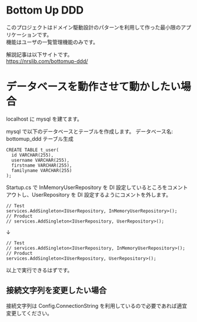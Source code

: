 # Bottom Up DDD
このプロジェクトはドメイン駆動設計のパターンを利用して作った最小限のアプリケーションです。  
機能はユーザの一覧管理機能のみです。

解説記事は以下サイトです。  
https://nrslib.com/bottomup-ddd/

# データベースを動作させて動かしたい場合
localhost に mysql を建てます。

mysql で以下のデータベースとテーブルを作成します。
データベース名: bottomup_ddd
テーブル生成
```
CREATE TABLE t_user(
  id VARCHAR(255),
  username VARCHAR(255),
  firstname VARCHAR(255),
  familyname VARCHAR(255)
);
```

Startup.cs で InMemoryUserRepository を DI 設定しているところをコメントアウトし、UserRepository を DI 設定するようにコメントを外します。
```
// Test
services.AddSingleton<IUserRepository, InMemoryUserRepository>();
// Product
// services.AddSingleton<IUserRepository, UserRepository>();
```
↓
```
// Test
// services.AddSingleton<IUserRepository, InMemoryUserRepository>();
// Product
services.AddSingleton<IUserRepository, UserRepository>();
```

以上で実行できるはずです。

## 接続文字列を変更したい場合
接続文字列は Config.ConnectionString を利用しているので必要であれば適宜変更してください。
